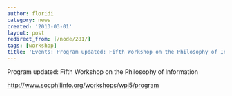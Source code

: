 ```yaml
---
author: floridi
category: news
created: '2013-03-01'
layout: post
redirect_from: [/node/281/]
tags: [workshop]
title: 'Events: Program updated: Fifth Workshop on the Philosophy of Information'
---
```

Program updated: Fifth Workshop on the Philosophy of Information

http://www.socphilinfo.org/workshops/wpi5/program

